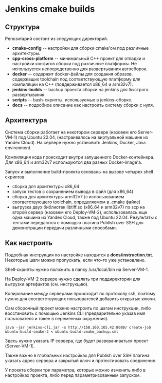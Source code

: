 # Jenkins cmake builds

## Структура 
Репозитарий состоит из следующих директорий.

- **cmake-config**  --  настройки для сборки cmake'ом под различные архитектуры.
- **cpp-cross-platform** -- минимальный C++ проект для отладки и настройки конфигов сборки под различные платформы. Не используется непосредственно для развертывания автосборок.
- **docker** -- содержит docker-файлы для создания образов, содержащих toolchain под соответствующую платформу для компиляции на C++ (поддерживается x86_64 и arm32v7).
- **jenkins-builds** -- backup проекта сборки на jenkins для быстрого развертывания.
- **scripts** -- bash-скрипты, используемые в jenkins-сборке.
- **docs** -- подробное описание как настроить систему сборки с нуля.

## Архитектура

Система сборки работает на некотором сервере (назовем его Server-VM-1) под Ubuntu 22.04, (настраивалось на виртуальной машине из Yandex Cloud). На сервере нужно установить Jenkins, Docker, Java environment. 

Компиляция кода происходит внутри запущенного Docker-контейнера. Для x86_64 и arm32v7 используются два разных Docker-image'a. 

Запуск и выполнение build-проекта основаны на вызове четырех shell скриптов 
 - сборка для архитектуры x86_64
 - запуск тестов с сохранением вывода в файл (для x86_64)
 - сборка для архитектуры arm32v7 (с использованием соответствуюшего toolchain, определяемом в .cmake файле)
 - выгрузка двух библиотек libtiff.so (x86_64 и arm32v7) по scp на второй сервер (назовем его Deploy-VM-2), использовалась еще одна машина из Yandex Cloud, также под Ubuntu 22.04. Результаты с тестами передаются с помощью плагина Publish over SSH для демонстрации передачи различными способами.

## Как настроить

Подробная инструкция по настройке находится в **docs/instruction.txt**. Некоторые шаги можно пропускать, если что-то уже установлено.

Shell-скрипты нужно положить в папку /usr/local/bin на Server-VM-1.

На Deploy-VM-2 сервере нужно сделать три поддиректории для выгрузки артефактов (см. инструкцию).

Копирование между серверами происходит по протоколу ssh, поэтому нужно для соответствующих пользователей добавить открытые ключи.

Сам сборочный проект можно настроить по шагам инструкции, либо восстановить с помощью Jenkins CLI (предварительно указав имя пользователя и токен в переменных окружения).
```
java -jar jenkins-cli.jar -s http://158.160.105.42:8080/ create-job ubuntu-build-cmake-2 < ubuntu-build-cmake_backup.xml
```
Здесь нужно указать IP сервера, где будет разворачиваться проект (Server-VM-1).

Также важно в глобальных настройках для Publish over SSH плагина указать адрес сервера и закрытый ключ и протестировать соединение.

У проекта сборки три параметра, которые можно изменить либо в настройках проекта, либо перед параметризованным запуском.
